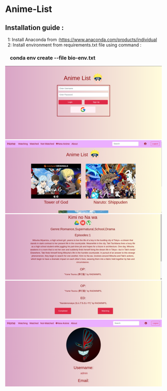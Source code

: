 # Anime-List
## Installation guide :
&nbsp; 1: Install Anaconda from :https://www.anaconda.com/products/individual <br />
&nbsp; 2: Install environment from requirements.txt file  using command : <br />
### &nbsp; &nbsp; conda env create --file bio-env.txt
  
![](static/blog/login.png)
![](static/blog/home.png)
![](static/blog/post.png)
![](static/blog/songs.png)
![](static/blog/profile.png)


